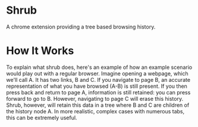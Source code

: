 # Shrub
A chrome extension providing a tree based browsing history.

# How It Works
To explain what shrub does, here's an example of how an example scenario would play out with a regular browser.
Imagine opening a webpage, which we'll call A. It has two links, B and C. If you navigate to page B, an accurate
representation of what you have browsed (A-B) is still present. If you then press back and return to page A, information
is still retained: you can press forward to go to B. However, navigating to page C will erase this history. Shrub,
however, will retain this data in a tree where B and C are children of the history node A. In more realistic, complex
cases with numerous tabs, this can be extremely useful.
